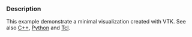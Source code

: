 ### Description
This example demonstrate a minimal visualization created with VTK.
See also [C++](/Cxx/Rendering/CylinderRenderingProperties), [Python](/Python/Cylinder) and [Tcl](/Tcl/Cylinder).

